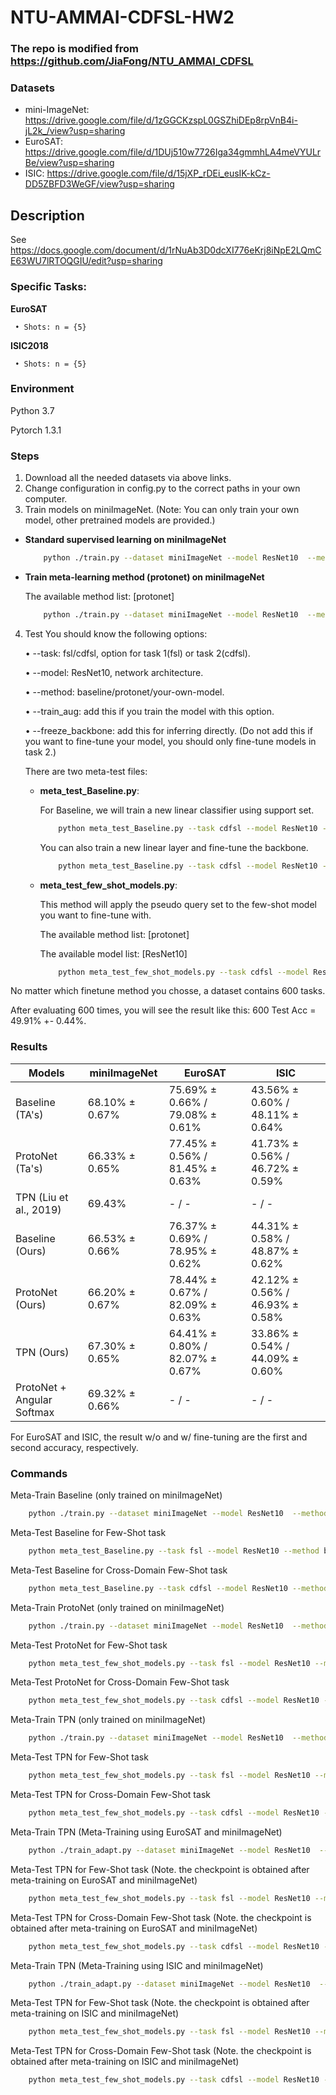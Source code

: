 # NTU-AMMAI-CDFSL-HW2

### The repo is modified from https://github.com/JiaFong/NTU_AMMAI_CDFSL

### Datasets
   * mini-ImageNet: https://drive.google.com/file/d/1zGGCKzspL0GSZhiDEp8rpVnB4i-jL2k_/view?usp=sharing
   * EuroSAT: https://drive.google.com/file/d/1DUj510w7726Iga34gmmhLA4meVYULrBe/view?usp=sharing
   * ISIC: https://drive.google.com/file/d/15jXP_rDEi_eusIK-kCz-DD5ZBFD3WeGF/view?usp=sharing



## Description
   See https://docs.google.com/document/d/1rNuAb3D0dcXI776eKrj8iNpE2LQmCE63WU7lRTOQGIU/edit?usp=sharing

### Specific Tasks:

   **EuroSAT**

     • Shots: n = {5}

   **ISIC2018**

     • Shots: n = {5}


### Environment
   Python 3.7
   
   Pytorch 1.3.1

### Steps
   1. Download all the needed datasets via above links.
   2. Change configuration in config.py to the correct paths in your own computer.
   3. Train models on miniImageNet. (Note: You can only train your own model, other pretrained models are provided.)
   - **Standard supervised learning on miniImageNet**

       ```bash
           python ./train.py --dataset miniImageNet --model ResNet10  --method baseline --train_aug
       ```
   - **Train meta-learning method (protonet) on miniImageNet**
   
       The available method list: [protonet]

       ```bash
           python ./train.py --dataset miniImageNet --model ResNet10  --method protonet --n_shot 5 --train_aug
       ```
   4. Test
      You should know the following options:

      • --task: fsl/cdfsl, option for task 1(fsl) or task 2(cdfsl).

      • --model: ResNet10, network architecture.

      • --method: baseline/protonet/your-own-model.

      • --train_aug: add this if you train the model with this option.

      • --freeze_backbone: add this for inferring directly. (Do not add this if you want to fine-tune your model, you should only fine-tune models in task 2.)

      There are two meta-test files:

      * **meta_test_Baseline.py**:
      
        For Baseline, we will train a new linear classifier using support set.

        ```bash
            python meta_test_Baseline.py --task cdfsl --model ResNet10 --method baseline  --train_aug --freeze_backbone
        ```
         You can also train a new linear layer and fine-tune the backbone.

        ```bash
            python meta_test_Baseline.py --task cdfsl --model ResNet10 --method baseline  --train_aug
        ```

      * **meta_test_few_shot_models.py**:
      
        This method will apply the pseudo query set to the few-shot model you want to fine-tune with. 

        The available method list: [protonet]

        The available model list: [ResNet10]
        
        ```bash
            python meta_test_few_shot_models.py --task cdfsl --model ResNet10 --method protonet  --train_aug
        ```

   No matter which finetune method you chosse, a dataset contains 600 tasks.

   After evaluating 600 times, you will see the result like this: 600 Test Acc = 49.91% +- 0.44%.

### Results

| Models  | miniImageNet | EuroSAT | ISIC |
| ------------- | ------------- | ------------- | ------------- |
| Baseline (TA's) | 68.10% ± 0.67% | 75.69% ± 0.66% / 79.08% ± 0.61% | 43.56% ± 0.60% / 48.11% ± 0.64% | 
| ProtoNet (Ta's) | 66.33% ± 0.65% | 77.45% ± 0.56% / 81.45% ± 0.63% | 41.73% ± 0.56% / 46.72% ± 0.59% |
| TPN (Liu et al., 2019) | 69.43% | - / - | - / - |
| Baseline (Ours) | 66.53% ± 0.66% | 76.37% ± 0.69% / 78.95% ± 0.62% | 44.31% ± 0.58% / 48.87% ± 0.62% | 
| ProtoNet (Ours) | 66.20% ± 0.67% | 78.44% ± 0.67% / 82.09% ± 0.63% | 42.12% ± 0.56% / 46.93% ± 0.58% |
| TPN (Ours) | 67.30% ± 0.65% | 64.41% ± 0.80% / 82.07% ± 0.67% | 33.86% ± 0.54% / 44.09% ± 0.60% |
| ProtoNet + Angular Softmax | 69.32% ± 0.66% | - / - | - / - |



For EuroSAT and ISIC, the result w/o and w/ fine-tuning are the first and second accuracy, respectively.



### Commands

Meta-Train Baseline (only trained on miniImageNet)

```bash
    python ./train.py --dataset miniImageNet --model ResNet10  --method baseline --train_aug
```

Meta-Test Baseline for Few-Shot task

```bash
    python meta_test_Baseline.py --task fsl --model ResNet10 --method baseline  --train_aug --freeze_backbone
```

Meta-Test Baseline for Cross-Domain Few-Shot task

```bash
    python meta_test_Baseline.py --task cdfsl --model ResNet10 --method baseline  --train_aug 
```

Meta-Train ProtoNet (only trained on miniImageNet)

```bash
    python ./train.py --dataset miniImageNet --model ResNet10  --method protonet --n_shot 5 --train_aug
```

Meta-Test ProtoNet for Few-Shot task

```bash
    python meta_test_few_shot_models.py --task fsl --model ResNet10 --method protonet  --train_aug --freeze_backbone
```

Meta-Test ProtoNet for Cross-Domain Few-Shot task

```bash
    python meta_test_few_shot_models.py --task cdfsl --model ResNet10 --method protonet  --train_aug
```

Meta-Train TPN (only trained on miniImageNet)

```bash
    python ./train.py --dataset miniImageNet --model ResNet10  --method mytpn --n_shot 5 --train_aug
```

Meta-Test TPN for Few-Shot task

```bash
    python meta_test_few_shot_models.py --task fsl --model ResNet10 --method mytpn  --train_aug --freeze_backbone
```

Meta-Test TPN for Cross-Domain Few-Shot task

```bash
    python meta_test_few_shot_models.py --task cdfsl --model ResNet10 --method mytpn  --train_aug
```

Meta-Train TPN (Meta-Training using EuroSAT and miniImageNet)

```bash
    python ./train_adapt.py --dataset miniImageNet --model ResNet10  --method mytpnadapteurosat --n_shot 5 --train_aug
```

Meta-Test TPN for Few-Shot task (Note. the checkpoint is obtained after meta-training on EuroSAT and miniImageNet)

```bash
    python meta_test_few_shot_models.py --task fsl --model ResNet10 --method mytpnadapteurosat  --train_aug --freeze_backbone
```

Meta-Test TPN for Cross-Domain Few-Shot task (Note. the checkpoint is obtained after meta-training on EuroSAT and miniImageNet)

```bash
    python meta_test_few_shot_models.py --task cdfsl --model ResNet10 --method mytpnadapteurosat  --train_aug
```

Meta-Train TPN (Meta-Training using ISIC and miniImageNet)

```bash
    python ./train_adapt.py --dataset miniImageNet --model ResNet10  --method mytpnadaptisic --n_shot 5 --train_aug
```

Meta-Test TPN for Few-Shot task (Note. the checkpoint is obtained after meta-training on ISIC and miniImageNet)

```bash
    python meta_test_few_shot_models.py --task fsl --model ResNet10 --method mytpnadaptisic  --train_aug --freeze_backbone
```

Meta-Test TPN for Cross-Domain Few-Shot task (Note. the checkpoint is obtained after meta-training on ISIC and miniImageNet)

```bash
    python meta_test_few_shot_models.py --task cdfsl --model ResNet10 --method mytpnadaptisic  --train_aug
```
